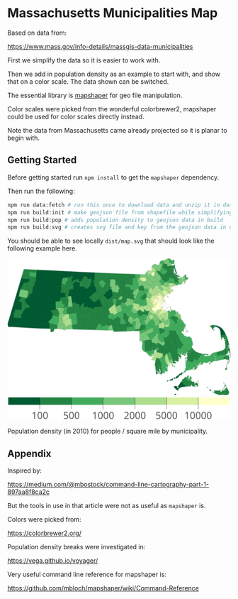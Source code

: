 # Massachusetts Municipalities Map

Based on data from:

https://www.mass.gov/info-details/massgis-data-municipalities

First we simplify the data so it is easier to work with.

Then we add in population density as an example to start with,
and show that on a color scale. The data shown can be switched.

The essential library is [mapshaper](https://github.com/mbloch/mapshaper)
for geo file manipulation.

Color scales were picked from the wonderful colorbrewer2,
mapshaper could be used for color scales directly instead.

Note the data from Massachusetts came already projected
so it is planar to begin with.

## Getting Started

Before getting started run `npm install` to get the `mapshaper` dependency.

Then run the following:

```bash
npm run data:fetch # run this once to download data and unzip it in data
npm run build:init # make geojson file from shapefile while simplifying in build
npm run build:pop # adds population density to geojson data in build
npm run build:svg # creates svg file and key from the geojson data in dist
```

You should be able to see locally `dist/map.svg`
that should look like the following example here.

<img src="example-map.svg" alt="Example Map">

<img src="example-map-key.svg" alt="Example Map Key">

Population density (in 2010) for people / square mile by municipality.

## Appendix

Inspired by:

https://medium.com/@mbostock/command-line-cartography-part-1-897aa8f8ca2c

But the tools in use in that article were not as useful as `mapshaper` is.

Colors were picked from:

https://colorbrewer2.org/

Population density breaks were investigated in:

https://vega.github.io/voyager/

Very useful command line reference for mapshaper is:

https://github.com/mbloch/mapshaper/wiki/Command-Reference
